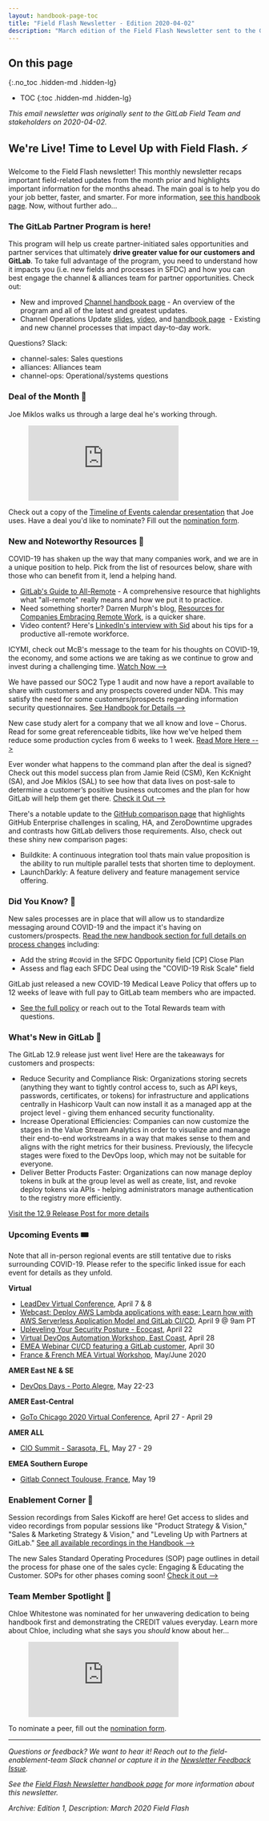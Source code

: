 ```yaml
---
layout: handbook-page-toc
title: "Field Flash Newsletter - Edition 2020-04-02"
description: "March edition of the Field Flash Newsletter sent to the GitLab Field (Sales, CS, SDR) team and stakeholders"
---
```


## On this page
{:.no_toc .hidden-md .hidden-lg}

- TOC
{:toc .hidden-md .hidden-lg}

*This email newsletter was originally sent to the GitLab Field Team and stakeholders on 2020-04-02.*

## We're Live! Time to Level Up with Field Flash. ⚡️
Welcome to the Field Flash newsletter! This monthly newsletter recaps important field-related updates from the month prior and highlights important information for the months ahead. The main goal is to help you do your job better, faster, and smarter. For more information, [see this handbook page](/handbook/sales/field-communications/field-flash-newsletter/#overview). Now, without further ado...

### The GitLab Partner Program is here!
This program will help us create partner-initiated sales opportunities and partner services that ultimately **drive greater value for our customers and GitLab**. To take full advantage of the program, you need to understand how it impacts you (i.e. new fields and processes in SFDC) and how you can best engage the channel & alliances team for partner opportunities. Check out:

- New and improved [Channel handbook page](/handbook/resellers/) - An overview of the program and all of the latest and greatest updates.
- Channel Operations Update [slides](https://docs.google.com/presentation/d/1kf1ofVydzIddoudVJDBuIPl6rIot_8DNOKWzYoNJN4M/edit#slide=id.g810ab95d82_0_594), [video](https://gitlab.zoom.us/rec/share/2_J1CLX72zlORJ3S0FzuQ7VxH5y1eaa81CJMrKIImB0ktTckBKmLLsekOwNB8IyB), and [handbook page](/handbook/sales/channel/)  - Existing and new channel processes that impact day-to-day work.

Questions? Slack:
- channel-sales: Sales questions
- alliances: Alliances team
- channel-ops: Operational/systems questions

### Deal of the Month 🏅
Joe Miklos walks us through a large deal he's working through.

<figure class="video_container">
  <iframe src="https://www.youtube.com/embed/Un_lSHbqQzU" frameborder="0" allowfullscreen="true"> </iframe>
</figure>

Check out a copy of the [Timeline of Events calendar presentation](https://docs.google.com/presentation/d/1uBjRIgF-50RJKQW1CZKGGcr_wuZEvcB0xFR8cuBVJ8A/edit#slide=id.g5f37a274b5_0_0) that Joe uses.
Have a deal you'd like to nominate? Fill out the [nomination form](https://forms.gle/7AYwzgFStrai5D2F7).

### New and Noteworthy Resources 📓
COVID-19 has shaken up the way that many companies work, and we are in a unique position to help. Pick from the list of resources below, share with those who can benefit from it, lend a helping hand.
- [GitLab's Guide to All-Remote](https://about.gitlab.com/company/culture/all-remote/guide/) - A comprehensive resource that highlights what "all-remote" really means and how we put it to practice.
- Need something shorter? Darren Murph's blog, [Resources for Companies Embracing Remote Work](https://about.gitlab.com/blog/2020/03/06/resources-for-companies-embracing-remote-work/), is a quicker share.
- Video content? Here's [LinkedIn's interview with Sid](https://www.youtube.com/watch?v=CsLswGz6J5s&feature=youtu.be) about his tips for a productive all-remote workforce.

ICYMI, check out McB's message to the team for his thoughts on COVID-19, the economy, and some actions we are taking as we continue to grow and invest during a challenging time. [Watch Now -->](https://www.youtube.com/watch?v=nYUaAAPY1O8&feature=youtu.be)

We have passed our SOC2 Type 1 audit and now have a report available to share with customers and any prospects covered under NDA. This may satisfy the need for some customers/prospects regarding information security questionnaires. [See Handbook for Details -->](/handbook/security/security-assurance/security-compliance/certifications.html)

New case study alert for a company that we all know and love – Chorus. Read for some great referenceable tidbits, like how we've helped them reduce some production cycles from 6 weeks to 1 week. [Read More Here -->](https://about.gitlab.com/customers/chorus/)

Ever wonder what happens to the command plan after the deal is signed? Check out this model success plan from Jamie Reid (CSM), Ken KcKnight (SA), and Joe Miklos (SAL) to see how that data lives on post-sale to determine a customer’s positive business outcomes and the plan for how GitLab will help them get there. [Check it Out -->](https://docs.google.com/document/d/1SG3-iMWbw5sieC5AHzu8jtgccGS9cVeV7TwQfxfmB_E/edit#)

There's a notable update to the [GitHub comparison page](https://about.gitlab.com/devops-tools/github-vs-gitlab/) that highlights GitHub Enterprise challenges in scaling, HA, and ZeroDowntime upgrades and contrasts how GitLab delivers those requirements. Also, check out these shiny new comparison pages:
- Buildkite: A continuous integration tool thats main value proposition is the ability to run multiple parallel tests that shorten time to deployment.
- LaunchDarkly: A feature delivery and feature management service offering.

### Did You Know? 🔢
New sales processes are in place that will allow us to standardize messaging around COVID-19 and the impact it's having on customers/prospects. [Read the new handbook section for full details on process changes](/handbook/sales/#corona-virus-impact-to-business-tracking) including:
- Add the string #covid in the SFDC Opportunity field [CP] Close Plan
- Assess and flag each SFDC Deal using the "COVID-19 Risk Scale" field

GitLab just released a new COVID-19 Medical Leave Policy that offers up to 12 weeks of leave with full pay to GitLab team members who are impacted.
- [See the full policy](/handbook/total-rewards/benefits/covid-19/#covid-19-medical-leave-policy) or reach out to the Total Rewards team with questions.

### What's New in GitLab 🚀
The GitLab 12.9 release just went live! Here are the takeaways for customers and prospects:
- Reduce Security and Compliance Risk: Organizations storing secrets (anything they want to tightly control access to, such as API keys, passwords, certificates, or tokens) for infrastructure and applications centrally in Hashicorp Vault can now install it as a managed app at the project level - giving them enhanced security functionality.
- Increase Operational Efficiencies: Companies can now customize the stages in the Value Stream Analytics in order to visualize and manage their end-to-end workstreams in a way that makes sense to them and aligns with the right metrics for their business. Previously, the lifecycle stages were fixed to the DevOps loop, which may not be suitable for everyone.
- Deliver Better Products Faster: Organizations can now manage deploy tokens in bulk at the group level as well as create, list, and revoke deploy tokens via APIs - helping administrators manage authentication to the registry more efficiently.

[Visit the 12.9 Release Post for more details](https://about.gitlab.com/releases/2020/03/22/gitlab-12-9-released/)

### Upcoming Events 🎟
Note that all in-person regional events are still tentative due to risks surrounding COVID-19. Please refer to the specific linked issue for each event for details as they unfold.

**Virtual**
- [LeadDev Virtual Conference](https://gitlab.com/gitlab-com/marketing/field-marketing/-/issues/1221), April 7 & 8
- [Webcast: Deploy AWS Lambda applications with ease: Learn how with AWS Serverless Application Model and GitLab CI/CD](https://about.gitlab.com/webcast/aws-gitlab-serverless/), April 9 @ 9am PT
- [Upleveling Your Security Posture - Ecocast](https://gitlab.com/gitlab-com/marketing/field-marketing/-/issues/1203), April 22
- [Virtual DevOps Automation Workshop, East Coast](https://gitlab.com/gitlab-com/marketing/field-marketing/-/issues/1218), April 28
- [EMEA Webinar CI/CD featuring a GitLab customer](https://gitlab.com/gitlab-com/marketing/digital-marketing-programs/-/issues/2333), April 30
- [France & French MEA Virtual Workshop](https://gitlab.com/gitlab-com/marketing/digital-marketing-programs/-/issues/2419), May/June 2020

**AMER East NE & SE**
- [DevOps Days - Porto Alegre](https://gitlab.com/gitlab-com/marketing/field-marketing/-/issues/1085), May 22-23

**AMER East-Central**
- [GoTo Chicago 2020 Virtual Conference](https://gitlab.com/gitlab-com/marketing/field-marketing/-/issues/996), April 27 - April 29

**AMER ALL**
- [CIO Summit - Sarasota, FL](https://gitlab.com/gitlab-com/marketing/field-marketing/-/issues/981), May 27 - 29

**EMEA Southern Europe**
- [Gitlab Connect Toulouse, France](https://gitlab.com/gitlab-com/marketing/field-marketing/-/issues/869), May 19

### Enablement Corner 🧠
Session recordings from Sales Kickoff are here! Get access to slides and video recordings from popular sessions like "Product Strategy & Vision," "Sales & Marketing Strategy & Vision," and "Leveling Up with Partners at GitLab." [See all available recordings in the Handbook -->](/handbook/sales/training/SKO/#sales-kickoff-2020)

The new Sales Standard Operating Procedures (SOP) page outlines in detail the process for phase one of the sales cycle: Engaging & Educating the Customer. SOPs for other phases coming soon! [Check it out -->](/handbook/sales/sales-operating-procedures/engage-and-educate-the-customer/)

### Team Member Spotlight 🔦
Chloe Whitestone was nominated for her unwavering dedication to being handbook first and demonstrating the CREDIT values everyday. Learn more about Chloe, including what she says you *should* know about her...

<figure class="video_container">
  <iframe src="https://www.youtube.com/embed/r-8H75FCBLo" frameborder="0" allowfullscreen="true"> </iframe>
</figure>

To nominate a peer, fill out the [nomination form](https://forms.gle/cBjiRzQ7y87Fdmu79).

----

*Questions or feedback? We want to hear it! Reach out to the field-enablement-team Slack channel or capture it in the [Newsletter Feedback Issue](https://gitlab.com/gitlab-com/sales-team/field-operations/enablement/-/issues/160).*

*See the [Field Flash Newsletter handbook page](/handbook/sales/field-communications/field-flash-newsletter/) for more information about this newsletter.*

*Archive: Edition 1, Description: March 2020 Field Flash*
